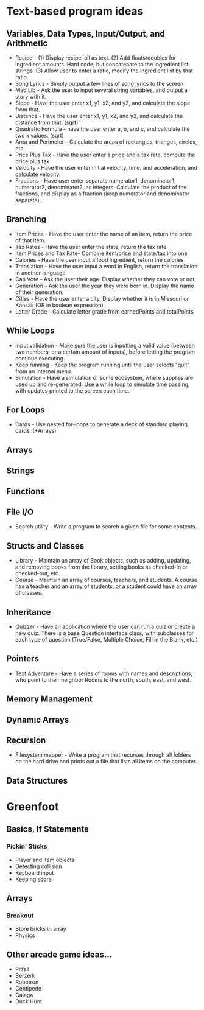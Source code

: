 # Text-based program ideas

## Variables, Data Types, Input/Output, and Arithmetic

* Recipe - (1) Display recipe, all as text. (2) Add floats/doubles for ingredient amounts. Hard code, but concatenate to the ingredient list strings. (3) Allow user to enter a ratio, modify the ingredient list by that ratio.
* Song Lyrics - Simply output a few lines of song lyrics to the screen
* Mad Lib - Ask the user to input several string variables, and output a story with it.
* Slope - Have the user enter x1, y1, x2, and y2, and calculate the slope from that.
* Distance - Have the user enter x1, y1, x2, and y2, and calculate the distance from that. (sqrt)
* Quadratic Formula - have the user enter a, b, and c, and calculate the two x values. (sqrt)
* Area and Perimeter - Calculate the areas of rectangles, trianges, circles, etc.
* Price Plus Tax - Have the user enter a price and a tax rate, compute the price plus tax
* Velocity - Have the user enter initial velocity, time, and acceleration, and calculate velocity.
* Fractions - Have user enter separate numerator1, denominator1, numerator2, denominator2, as integers. Calculate the product of the fractions, and display as a fraction (keep numerator and denominator separate).

## Branching

* Item Prices - Have the user enter the name of an item, return the price of that item.
* Tax Rates - Have the user enter the state, return the tax rate
* Item Prices and Tax Rate- Combine item/price and state/tax into one
* Calories - Have the user input a food ingredient, return the calories
* Translation - Have the user input a word in English, return the translation in another language
* Can Vote - Ask the user their age. Display whether they can vote or not.
* Generation - Ask the user the year they were born in. Display the name of their generation.
* Cities - Have the user enter a city. Display whether it is in Missouri or Kansas (OR in boolean expression)
* Letter Grade - Calculate letter grade from earnedPoints and totalPoints

## While Loops

* Input validation - Make sure the user is inputting a valid value (between two numbers, or a certain amount of inputs), before letting the program continue executing.
* Keep running - Keep the program running until the user selects "quit" from an internal menu.
* Simulation - Have a simulation of some ecosystem, where supplies are used up and re-generated. Use a while loop to simulate time passing, with updates printed to the screen each time.

## For Loops

* Cards - Use nested for-loops to generate a deck of standard playing cards. (+Arrays)

## Arrays

## Strings

## Functions

## File I/O

* Search utility - Write a program to search a given file for some contents.

## Structs and Classes

* Library - Maintain an array of Book objects, such as adding, updating, and removing books from the library, setting books as checked-in or checked-out, etc.
* Course - Maintain an array of courses, teachers, and students. A course has a teacher and an array of students, or a student could have an array of classes.

## Inheritance

* Quizzer - Have an application where the user can run a quiz or create a new quiz. There is a base Question interface class, with subclasses for each type of question (True/False, Multiple Choice, Fill in the Blank, etc.)

## Pointers

* Text Adventure - Have a series of rooms with names and descriptions, who point to their neighbor Rooms to the north, south, east, and west.

## Memory Management

## Dynamic Arrays

## Recursion

* Filesystem mapper - Write a program that recurses through all folders on the hard drive and prints out a file that lists all items on the computer.

## Data Structures


# Greenfoot

## Basics, If Statements

### Pickin' Sticks

* Player and Item objects
* Detecting collision
* Keyboard input
* Keeping score

## Arrays

### Breakout

* Store bricks in array
* Physics

## Other arcade game ideas...

* Pitfall
* Berzerk
* Robotron
* Centipede
* Galaga
* Duck Hunt
